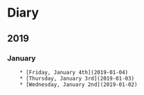 # Diary

## 2019

### January
        * [Friday, January 4th](2019-01-04)
        * [Thursday, January 3rd](2019-01-03)
        * [Wednesday, January 2nd](2019-01-02)

